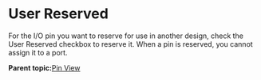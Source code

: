 # User Reserved

For the I/O pin you want to reserve for use in another design, check the User Reserved checkbox to reserve it. When a pin is reserved, you cannot assign it to a port.

**Parent topic:**[Pin View](GUID-8023B5BE-3C02-45BA-843F-F1212520AA65.md)

